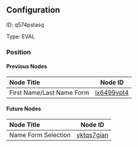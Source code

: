 # 
## Configuration
ID:  q574pstasq

Type: EVAL 








### Position

#### Previous Nodes
| Node Title | Node ID |
| :------------- | ------------ |
| First Name/Last Name Form | [lx6499vpt4](./lx6499vpt4.md) | 
 
 #### Future Nodes
| Node Title | Node ID |
| :------------- | ------------ |
| Name Form Selection |[yktqs7gian](./yktqs7gian.md) | 